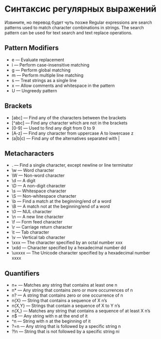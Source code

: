 # Синтаксис регулярных выражений
Извините, но перевод будет чуть позже
Regular expressions are search patterns used to match character combinations in strings. The search pattern can be used for text search and text replace operations.

## Pattern Modifiers
* e — Evaluate replacement
* i — Perform case-insensitive matching
* g — Perform global matching
* m — Perform multiple line matching
* s — Treat strings as a single line
* x — Allow comments and whitespace in the pattern
* U — Ungreedy pattern

## Brackets
* [abc] — Find any of the characters between the brackets
* [^abc] — Find any character which are not in the brackets
* [0-9] — Used to find any digit from 0 to 9
* [A-z] — Find any character from uppercase A to lowercase z
* (a|b|c) — Find any of the alternatives separated with |

## Metacharacters
* . — Find a single character, except newline or line terminator
* \w — Word character
* \W — Non-word character
* \d — A digit
* \D — A non-digit character
* \s — Whitespace character
* \S — Non-whitespace character
* \b — Find a match at the beginning/end of a word
* \B — A match not at the beginning/end of a word
* \0 — NUL character
* \n — A new line character
* \f — Form feed character
* \r — Carriage return character
* \t — Tab character
* \v — Vertical tab character
* \xxx — The character specified by an octal number xxx
* \xdd — Character specified by a hexadecimal number dd
* \uxxxx — The Unicode character specified by a hexadecimal number xxxx

## Quantifiers
* n+ — Matches any string that contains at least one n
* n* — Any string that contains zero or more occurrences of n
* n? — A string that contains zero or one occurrence of n
* n{X} — String that contains a sequence of X n’s
* n{X,Y} — Strings that contain a sequence of X to Y n’s
* n{X,} — Matches any string that contains a sequence of at least X n’s
* n$ — Any string with n at the end of it
* ^n — String with n at the beginning of it
* ?=n — Any string that is followed by a specific string n
* ?!n — String that is not followed by a specific string ni
